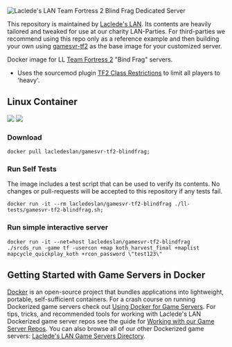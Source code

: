 ![Laclede's LAN Team Fortress 2 Blind Frag Dedicated Server](https://raw.githubusercontent.com/LacledesLAN/gamesvr-tf2-blindfrag/master/.misc/banner-tf2-blindfrag.png "Laclede's LAN Team Fortress 2 Blind Frag Dedicated Server")

This repository is maintained by [Laclede's LAN](https://lacledeslan.com). Its contents are heavily tailored and tweaked for use at our charity LAN-Parties. For third-parties we recommend using this repo only as a reference example and then building your own using [gamesvr-tf2](https://github.com/LacledesLAN/gamesvr-tf2) as the base image for your customized server.

Docker image for LL [Team Fortress 2](http://store.steampowered.com/app/440/) "Bind Frag" servers.

* Uses the sourcemod plugin [TF2 Class Restrictions](https://forums.alliedmods.net/showthread.php?p=642353?p=642353) to limit all players to 'heavy'.

## Linux Container

[![](https://images.microbadger.com/badges/version/lacledeslan/gamesvr-tf2-blindfrag.svg)](https://microbadger.com/images/lacledeslan/gamesvr-tf2-blindfrag "Get your own version badge on microbadger.com")
[![](https://images.microbadger.com/badges/image/lacledeslan/gamesvr-tf2-blindfrag.svg)](https://microbadger.com/images/lacledeslan/gamesvr-tf2-blindfrag "Get your own image badge on microbadger.com")

### Download

```shell
docker pull lacledeslan/gamesvr-tf2-blindfrag;
```

### Run Self Tests

The image includes a test script that can be used to verify its contents. No changes or pull-requests will be accepted to this repository if any tests fail.

```shell
docker run -it --rm lacledeslan/gamesvr-tf2-blindfrag ./ll-tests/gamesvr-tf2-blindfrag.sh;
```

### Run simple interactive server

```shell
docker run -it --net=host lacledeslan/gamesvr-tf2-blindfrag ./srcds_run -game tf -usercon +map koth_harvest_final +maplist mapcycle_quickplay_koth +rcon_password \"test123\"
```

## Getting Started with Game Servers in Docker

[Docker](https://docs.docker.com/) is an open-source project that bundles applications into lightweight, portable, self-sufficient containers. For a crash course on running Dockerized game servers check out [Using Docker for Game Servers](https://github.com/LacledesLAN/README.1ST/blob/master/GameServers/DockerAndGameServers.md). For tips, tricks, and recommended tools for working with Laclede's LAN Dockerized game server repos see the guide for [Working with our Game Server Repos](https://github.com/LacledesLAN/README.1ST/blob/master/GameServers/WorkingWithOurRepos.md). You can also browse all of our other Dockerized game servers: [Laclede's LAN Game Servers Directory](https://github.com/LacledesLAN/README.1ST/tree/master/GameServers).
